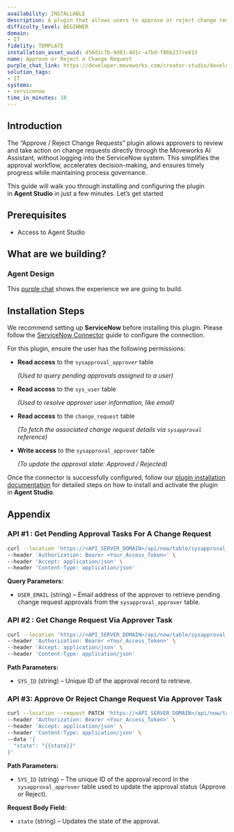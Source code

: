 ```yaml
---
availability: INSTALLABLE
description: A plugin that allows users to approve or reject change requests.
difficulty_level: BEGINNER
domain:
- IT
fidelity: TEMPLATE
installation_asset_uuid: d56d1c7b-9d81-4d1c-a7bd-f86b237ce813
name: Approve or Reject a Change Request
purple_chat_link: https://developer.moveworks.com/creator-studio/developer-tools/purple-chat?conversation=%7B%22startTimestamp%22%3A%2211%3A43+AM%22%2C%22messages%22%3A%5B%7B%22parts%22%3A%5B%7B%22richText%22%3A%22show+me+change+requests+pending+my+approval+in+ServiceNow%22%7D%5D%2C%22role%22%3A%22user%22%7D%2C%7B%22parts%22%3A%5B%7B%22reasoningSteps%22%3A%5B%7B%22richText%22%3A%22Searching+ServiceNow+for+change+requests+assigned+to+you+for+approval.%22%2C%22status%22%3A%22pending%22%7D%2C%7B%22richText%22%3A%22%3Cp%3EFound+1+pending+requests.%3C%2Fp%3E%22%2C%22status%22%3A%22success%22%7D%5D%7D%2C%7B%22richText%22%3A%22%3Cp%3EOkay%2C+I+found+a+couple+of+pending+change+requests+for+you+in+%3Cb%3EServiceNow%3C%2Fb%3E.%3C%2Fp%3E%3Cp%3EHere+are+the+details+for+%3Cb%3ECHG003001%3C%2Fb%3E%3A%3C%2Fp%3E%3Cul%3E%3Cli%3E%3Cb%3ERequested+by%3C%2Fb%3E%3A+Beth+Anglin%3C%2Fli%3E%3Cli%3E%3Cb%3EService%3C%2Fb%3E%3A+Cloud+Infrastructure%3C%2Fli%3E%3Cli%3E%3Cb%3EDescription%3C%2Fb%3E%3A+Increase+memory+for+production+web+servers+from+32GB+to+64GB+to+handle+increased+traffic.%3C%2Fli%3E%3Cli%3E%3Cb%3ERisk+Level%3C%2Fb%3E%3A+Moderate%3C%2Fli%3E%3C%2Ful%3E%22%7D%2C%7B%22citations%22%3A%5B%7B%22citationTitle%22%3A%22CHG003001%3A+Increase+server+memory%22%2C%22connectorName%22%3A%22servicenow%22%7D%5D%7D%2C%7B%22buttons%22%3A%5B%7B%22buttonText%22%3A%22Approve%22%2C%22style%22%3A%22filled%22%7D%2C%7B%22buttonText%22%3A%22Reject%22%2C%22style%22%3A%22outlined%22%7D%2C%7B%22buttonText%22%3A%22Next+Request%22%2C%22style%22%3A%22outlined%22%7D%5D%7D%5D%2C%22role%22%3A%22assistant%22%7D%2C%7B%22parts%22%3A%5B%7B%22richText%22%3A%22Approve%22%7D%5D%2C%22role%22%3A%22user%22%7D%2C%7B%22parts%22%3A%5B%7B%22reasoningSteps%22%3A%5B%7B%22richText%22%3A%22Approving+change+request+CHG003001+in+ServiceNow.%22%2C%22status%22%3A%22pending%22%7D%2C%7B%22richText%22%3A%22Successfully+approved.%22%2C%22status%22%3A%22success%22%7D%5D%7D%2C%7B%22richText%22%3A%22%3Cp%3EDone%21+I%27ve+approved+the+change+request+%3Cb%3ECHG003001%3C%2Fb%3E.%3C%2Fp%3E%22%7D%2C%7B%22citations%22%3A%5B%7B%22citationTitle%22%3A%22CHG003001%3A+Increase+server+memory%22%2C%22connectorName%22%3A%22servicenow%22%7D%5D%7D%5D%2C%22role%22%3A%22assistant%22%2C%22showFeedbackTray%22%3Atrue%7D%5D%7D
solution_tags:
- IT
systems:
- servicenow
time_in_minutes: 10
---
```


## Introduction

The “Approve / Reject Change Requests” plugin allows approvers to review and take action on change requests directly through the Moveworks AI Assistant, without logging into the ServiceNow system. This simplifies the approval workflow, accelerates decision-making, and ensures timely progress while maintaining process governance.

This guide will walk you through installing and configuring the plugin in **Agent Studio** in just a few minutes. Let’s get started

## Prerequisites

- Access to Agent Studio

## **What are we building?**

### **Agent Design**

This [purple chat](https://developer.moveworks.com/creator-studio/developer-tools/purple-chat?conversation=%7B%22startTimestamp%22%3A%2211%3A43+AM%22%2C%22messages%22%3A%5B%7B%22parts%22%3A%5B%7B%22richText%22%3A%22show+me+change+requests+pending+my+approval+in+ServiceNow%22%7D%5D%2C%22role%22%3A%22user%22%7D%2C%7B%22parts%22%3A%5B%7B%22reasoningSteps%22%3A%5B%7B%22richText%22%3A%22Searching+ServiceNow+for+change+requests+assigned+to+you+for+approval.%22%2C%22status%22%3A%22pending%22%7D%2C%7B%22richText%22%3A%22%3Cp%3EFound+1+pending+requests.%3C%2Fp%3E%22%2C%22status%22%3A%22success%22%7D%5D%7D%2C%7B%22richText%22%3A%22%3Cp%3EOkay%2C+I+found+a+couple+of+pending+change+requests+for+you+in+%3Cb%3EServiceNow%3C%2Fb%3E.%3C%2Fp%3E%3Cp%3EHere+are+the+details+for+%3Cb%3ECHG003001%3C%2Fb%3E%3A%3C%2Fp%3E%3Cul%3E%3Cli%3E%3Cb%3ERequested+by%3C%2Fb%3E%3A+Beth+Anglin%3C%2Fli%3E%3Cli%3E%3Cb%3EService%3C%2Fb%3E%3A+Cloud+Infrastructure%3C%2Fli%3E%3Cli%3E%3Cb%3EDescription%3C%2Fb%3E%3A+Increase+memory+for+production+web+servers+from+32GB+to+64GB+to+handle+increased+traffic.%3C%2Fli%3E%3Cli%3E%3Cb%3ERisk+Level%3C%2Fb%3E%3A+Moderate%3C%2Fli%3E%3C%2Ful%3E%22%7D%2C%7B%22citations%22%3A%5B%7B%22citationTitle%22%3A%22CHG003001%3A+Increase+server+memory%22%2C%22connectorName%22%3A%22servicenow%22%7D%5D%7D%2C%7B%22buttons%22%3A%5B%7B%22buttonText%22%3A%22Approve%22%2C%22style%22%3A%22filled%22%7D%2C%7B%22buttonText%22%3A%22Reject%22%2C%22style%22%3A%22outlined%22%7D%2C%7B%22buttonText%22%3A%22Next+Request%22%2C%22style%22%3A%22outlined%22%7D%5D%7D%5D%2C%22role%22%3A%22assistant%22%7D%2C%7B%22parts%22%3A%5B%7B%22richText%22%3A%22Approve%22%7D%5D%2C%22role%22%3A%22user%22%7D%2C%7B%22parts%22%3A%5B%7B%22reasoningSteps%22%3A%5B%7B%22richText%22%3A%22Approving+change+request+CHG003001+in+ServiceNow.%22%2C%22status%22%3A%22pending%22%7D%2C%7B%22richText%22%3A%22Successfully+approved.%22%2C%22status%22%3A%22success%22%7D%5D%7D%2C%7B%22richText%22%3A%22%3Cp%3EDone%21+I%27ve+approved+the+change+request+%3Cb%3ECHG003001%3C%2Fb%3E.%3C%2Fp%3E%22%7D%2C%7B%22citations%22%3A%5B%7B%22citationTitle%22%3A%22CHG003001%3A+Increase+server+memory%22%2C%22connectorName%22%3A%22servicenow%22%7D%5D%7D%5D%2C%22role%22%3A%22assistant%22%2C%22showFeedbackTray%22%3Atrue%7D%5D%7D) shows the experience we are going to build.

## Installation Steps

We recommend setting up **ServiceNow** before installing this plugin. Please follow the [ServiceNow Connector](https://marketplace.moveworks.com/connectors/servicenow?hist=home%2Cbrws#how-to-implement) guide to configure the connection.

For this plugin, ensure the user has the following permissions:

- **Read access** to the `sysapproval_approver` table
    
    *(Used to query pending approvals assigned to a user)*
    
- **Read access** to the `sys_user` table
    
    *(Used to resolve approver user information, like email)*
    
- **Read access** to the `change_request` table
    
    *(To fetch the associated change request details via `sysapproval` reference)*
    
- **Write access** to the `sysapproval_approver` table
    
    *(To update the approval state: Approved / Rejected)*
    

Once the connector is successfully configured, follow our [plugin installation documentation](https://help.moveworks.com/docs/ai-agent-marketplace-installation) for detailed steps on how to install and activate the plugin in **Agent Studio**.

## **Appendix**

### API #1 : Get Pending Approval Tasks For A Change Request

```bash
curl --location 'https://<API_SERVER_DOMAIN>/api/now/table/sysapproval_approver?sysparm_query=state=requested^approver.email=<USER_EMAIL>^sysapproval.table=change_request&sysparm_fields=sys_id,approver,sysapproval,state' \
--header 'Authorization: Bearer <Your_Access_Token>' \
--header 'Accept: application/json' \
--header 'Content-Type: application/json'
```

**Query Parameters:**

- `USER_EMAIL` (string) – Email address of the approver to retrieve pending change request approvals from the `sysapproval_approver` table.

### API #2 : Get Change Request Via Approver Task

```bash
curl --location 'https://<API_SERVER_DOMAIN>/api/now/table/sysapproval_approver/<SYS_ID>' \
--header 'Authorization: Bearer <Your_Access_Token>' \
--header 'Accept: application/json' \
--header 'Content-Type: application/json'
```

**Path Parameters:**

- `SYS_ID` (string) – Unique ID of the approval record to retrieve.

### **API #3: Approve Or Reject Change Request Via Approver Task**

```bash
curl --location --request PATCH 'https://<API_SERVER_DOMAIN>/api/now/table/sysapproval_approver/<SYS_ID>' \
--header 'Authorization: Bearer <Your_Access_Token>' \
--header 'Accept: application/json' \
--header 'Content-Type: application/json' \
--data '{
  "state": "{{state}}"
}'
```

**Path Parameters:**

- `SYS_ID` (string) – The unique ID of the approval record in the `sysapproval_approver` table used to update the approval status (Approve or Reject).

**Request Body Field:**

- `state` (string) – Updates the state of the approval.